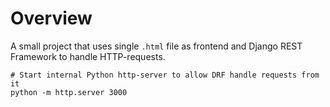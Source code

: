 # Overview

A small project that uses single ```.html``` file as frontend and Django REST Framework to handle HTTP-requests.
```
# Start internal Python http-server to allow DRF handle requests from it
python -m http.server 3000
```